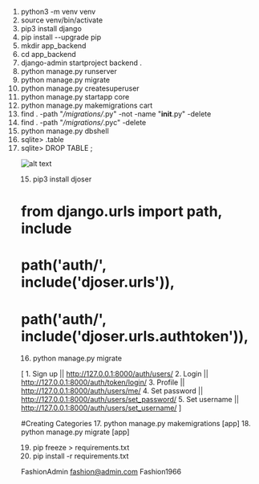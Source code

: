 1. python3 -m venv venv
2. source venv/bin/activate
3. pip3 install django
4. pip install --upgrade pip
5. mkdir app_backend
6. cd app_backend
7. django-admin startproject backend .
8. python manage.py runserver
9. python manage.py migrate
10. python manage.py createsuperuser
11. python manage.py startapp core
12. python manage.py makemigrations cart
13. find . -path "*/migrations/*.py" -not -name "__init__.py" -delete
14. find . -path "*/migrations/*.pyc"  -delete
15. python manage.py dbshell
16. sqlite> .table
17. sqlite> DROP TABLE <table>;

<!-- go to  baackend >>> settings and add core under installed apps -->

![alt text](image.png)

15. pip3 install djoser

<!-- add  'djoser', 'rest_framework', 'rest_framework.authtoken', to installed apps -->

<!-- add the below code at the bottom of the settings.py -->

<!-- REST_FRAMEWORK = {
    'DEFAULT_AUTHENTIFICATION_CLASSES': (
        "rest_framework.authentication.TokenAuthentication",
    )
}
 -->

 <!-- Go to backend >>> urls.py and impot include-->

# from django.urls import path, include

<!-- add the below code at the after [path('admin/', admin.site.urls),] in the urls.py -->

#    path('auth/', include('djoser.urls')),
#   path('auth/', include('djoser.urls.authtoken')),

16. python manage.py migrate

[
    1. Sign up || http://127.0.0.1:8000/auth/users/
    2. Login || http://127.0.0.1:8000/auth/token/login/
    3. Profile || http://127.0.0.1:8000/auth/users/me/
    4. Set password || http://127.0.0.1:8000/auth/users/set_password/
    5. Set username || http://127.0.0.1:8000/auth/users/set_username/
]

#Creating Categories
17. python manage.py makemigrations [app]
18. python manage.py migrate [app]

19. pip freeze > requirements.txt
20. pip install -r requirements.txt

FashionAdmin
fashion@admin.com
Fashion1966